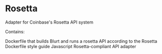 # Rosetta

Adapter for Coinbase's Rosetta API system

Contains:

Dockerfile that builds Blurt and runs a rosetta API according to the Rosetta Dockerfile style guide
Javascript Rosetta-compliant API adapter

